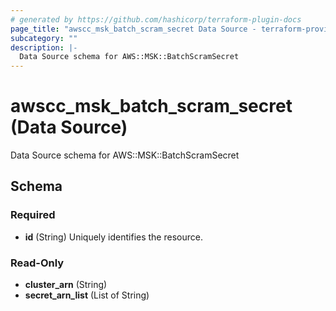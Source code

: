 ```yaml
---
# generated by https://github.com/hashicorp/terraform-plugin-docs
page_title: "awscc_msk_batch_scram_secret Data Source - terraform-provider-awscc"
subcategory: ""
description: |-
  Data Source schema for AWS::MSK::BatchScramSecret
---
```


# awscc_msk_batch_scram_secret (Data Source)

Data Source schema for AWS::MSK::BatchScramSecret



<!-- schema generated by tfplugindocs -->
## Schema

### Required

- **id** (String) Uniquely identifies the resource.

### Read-Only

- **cluster_arn** (String)
- **secret_arn_list** (List of String)


